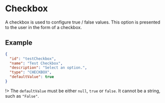 # Checkbox
A checkbox is used to configure true / false values. This option is presented to the user in the form of a checkbox.

## Example

```json
{
  "id": "testCheckbox",
  "name": "Test Checkbox",
  "description": "Select an option.",
  "type": "CHECKBOX",
  "defaultValue": true
}
```

!> The `defaultValue` must be either `null`, `true` or `false`. It cannot be a string, such as `"False"`.